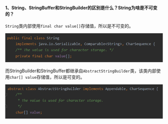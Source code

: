 #### 1、String、StringBuffer和StringBuilder的区别是什么？String为啥是不可变的？

`String`类内部使用`final char value[]`存储值，所以是不可变的。

![image-20210825215337942](Java基础.assets/image-20210825215337942.png)

而StringBuilder和StringBuffer都继承自`AbstractStringBuilder`类，该类内部使用`char[] value`存储值，所以是可变的。

![image-20210825215459449](Java基础.assets/image-20210825215459449.png)